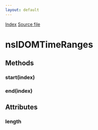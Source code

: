 ```yaml
---
layout: default
---
```

<div id='links'><a href="../index.html">Index</a>
<a href="http://dxr.mozilla.org/mozilla-central/source/dom/interfaces/html/nsIDOMTimeRanges.idl">Source file</a>
</div>

# nsIDOMTimeRanges #

## Methods ##

### start(index) ###

### end(index) ###

## Attributes ##

### length ###

